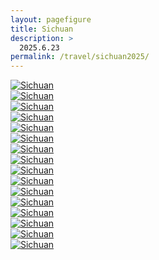 ```yaml
---
layout: pagefigure
title: Sichuan
description: >
  2025.6.23
permalink: /travel/sichuan2025/
---
```


<div class="figure-grid">
<div class="figure-grid-sizer"></div>
<div class="figure-grid-item">
        <a href="https://travelfigure.rayleigh-lin.top/2025/Sichuan/_RAY8580-已增强-降噪.webp" data-lightbox="roadtrip" class="image-link">
        <img class="lozad" 
             data-src="https://travelfigure.rayleigh-lin.top/2025/SichuanC/_RAY8580-已增强-降噪.webp"
             alt="Sichuan"/>
        </a>
</div>
<div class="figure-grid-item">
        <a href="https://travelfigure.rayleigh-lin.top/2025/Sichuan/_RAY8561-已增强-降噪.webp" data-lightbox="roadtrip" class="image-link">
        <img class="lozad" 
             data-src="https://travelfigure.rayleigh-lin.top/2025/SichuanC/_RAY8561-已增强-降噪.webp"
             alt="Sichuan"/>
        </a>
</div>
<div class="figure-grid-item">
        <a href="https://travelfigure.rayleigh-lin.top/2025/Sichuan/_RAY8601-已增强-降噪.webp" data-lightbox="roadtrip" class="image-link">
        <img class="lozad" 
             data-src="https://travelfigure.rayleigh-lin.top/2025/SichuanC/_RAY8601-已增强-降噪.webp"
             alt="Sichuan"/>
        </a>
</div>
<div class="figure-grid-item">
        <a href="https://travelfigure.rayleigh-lin.top/2025/Sichuan/_RAY8589-已增强-降噪.webp" data-lightbox="roadtrip" class="image-link">
        <img class="lozad" 
             data-src="https://travelfigure.rayleigh-lin.top/2025/SichuanC/_RAY8589-已增强-降噪.webp"
             alt="Sichuan"/>
        </a>
</div>
<div class="figure-grid-item">
        <a href="https://travelfigure.rayleigh-lin.top/2025/Sichuan/_RAY8590-已增强-降噪.webp" data-lightbox="roadtrip" class="image-link">
        <img class="lozad" 
             data-src="https://travelfigure.rayleigh-lin.top/2025/SichuanC/_RAY8590-已增强-降噪.webp"
             alt="Sichuan"/>
        </a>
</div>
<div class="figure-grid-item">
        <a href="https://travelfigure.rayleigh-lin.top/2025/Sichuan/_RAY8585-已增强-降噪.webp" data-lightbox="roadtrip" class="image-link">
        <img class="lozad" 
             data-src="https://travelfigure.rayleigh-lin.top/2025/SichuanC/_RAY8585-已增强-降噪.webp"
             alt="Sichuan"/>
        </a>
</div>
<div class="figure-grid-item">
        <a href="https://travelfigure.rayleigh-lin.top/2025/Sichuan/_RAY8578-已增强-降噪.webp" data-lightbox="roadtrip" class="image-link">
        <img class="lozad" 
             data-src="https://travelfigure.rayleigh-lin.top/2025/SichuanC/_RAY8578-已增强-降噪.webp"
             alt="Sichuan"/>
        </a>
</div>
<div class="figure-grid-item">
        <a href="https://travelfigure.rayleigh-lin.top/2025/Sichuan/_RAY8611-已增强-降噪.webp" data-lightbox="roadtrip" class="image-link">
        <img class="lozad" 
             data-src="https://travelfigure.rayleigh-lin.top/2025/SichuanC/_RAY8611-已增强-降噪.webp"
             alt="Sichuan"/>
        </a>
</div>
<div class="figure-grid-item">
        <a href="https://travelfigure.rayleigh-lin.top/2025/Sichuan/_RAY8564-已增强-降噪.webp" data-lightbox="roadtrip" class="image-link">
        <img class="lozad" 
             data-src="https://travelfigure.rayleigh-lin.top/2025/SichuanC/_RAY8564-已增强-降噪.webp"
             alt="Sichuan"/>
        </a>
</div>
<div class="figure-grid-item">
        <a href="https://travelfigure.rayleigh-lin.top/2025/Sichuan/_RAY8620-已增强-降噪.webp" data-lightbox="roadtrip" class="image-link">
        <img class="lozad" 
             data-src="https://travelfigure.rayleigh-lin.top/2025/SichuanC/_RAY8620-已增强-降噪.webp"
             alt="Sichuan"/>
        </a>
</div>
<div class="figure-grid-item">
        <a href="https://travelfigure.rayleigh-lin.top/2025/Sichuan/_RAY8583-已增强-降噪.webp" data-lightbox="roadtrip" class="image-link">
        <img class="lozad" 
             data-src="https://travelfigure.rayleigh-lin.top/2025/SichuanC/_RAY8583-已增强-降噪.webp"
             alt="Sichuan"/>
        </a>
</div>
<div class="figure-grid-item">
        <a href="https://travelfigure.rayleigh-lin.top/2025/Sichuan/_RAY8610-已增强-降噪.webp" data-lightbox="roadtrip" class="image-link">
        <img class="lozad" 
             data-src="https://travelfigure.rayleigh-lin.top/2025/SichuanC/_RAY8610-已增强-降噪.webp"
             alt="Sichuan"/>
        </a>
</div>
<div class="figure-grid-item">
        <a href="https://travelfigure.rayleigh-lin.top/2025/Sichuan/_RAY8660-已增强-降噪.webp" data-lightbox="roadtrip" class="image-link">
        <img class="lozad" 
             data-src="https://travelfigure.rayleigh-lin.top/2025/SichuanC/_RAY8660-已增强-降噪.webp"
             alt="Sichuan"/>
        </a>
</div>
<div class="figure-grid-item">
        <a href="https://travelfigure.rayleigh-lin.top/2025/Sichuan/_RAY8584-已增强-降噪.webp" data-lightbox="roadtrip" class="image-link">
        <img class="lozad" 
             data-src="https://travelfigure.rayleigh-lin.top/2025/SichuanC/_RAY8584-已增强-降噪.webp"
             alt="Sichuan"/>
        </a>
</div>
<div class="figure-grid-item">
        <a href="https://travelfigure.rayleigh-lin.top/2025/Sichuan/_RAY8627-已增强-降噪.webp" data-lightbox="roadtrip" class="image-link">
        <img class="lozad" 
             data-src="https://travelfigure.rayleigh-lin.top/2025/SichuanC/_RAY8627-已增强-降噪.webp"
             alt="Sichuan"/>
        </a>
</div>
<div class="figure-grid-item">
        <a href="https://travelfigure.rayleigh-lin.top/2025/Sichuan/_RAY8613-已增强-降噪.webp" data-lightbox="roadtrip" class="image-link">
        <img class="lozad" 
             data-src="https://travelfigure.rayleigh-lin.top/2025/SichuanC/_RAY8613-已增强-降噪.webp"
             alt="Sichuan"/>
        </a>
</div>
</div>